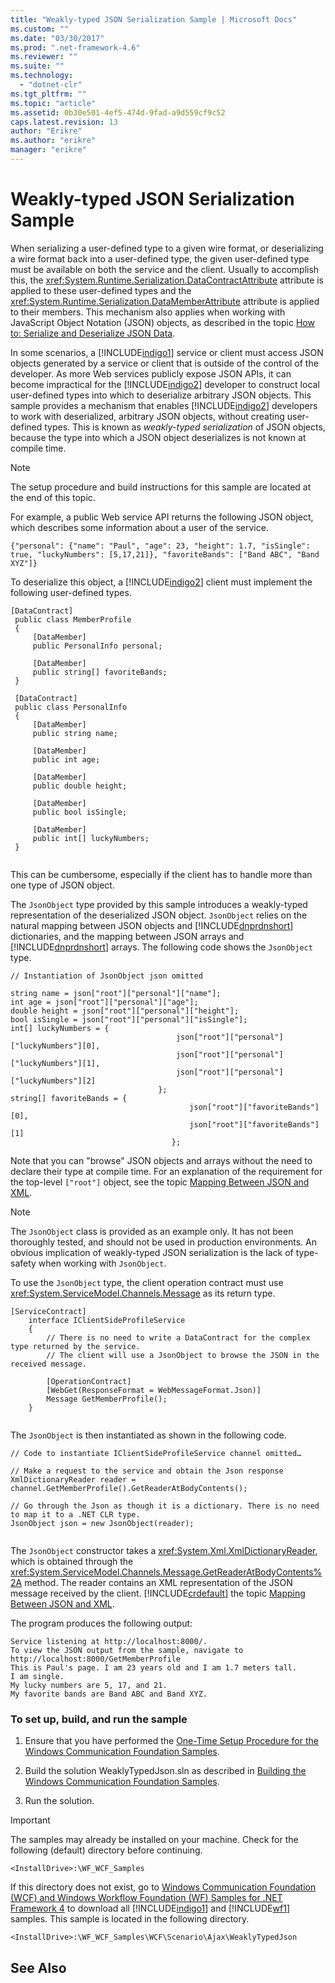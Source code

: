 ```yaml
---
title: "Weakly-typed JSON Serialization Sample | Microsoft Docs"
ms.custom: ""
ms.date: "03/30/2017"
ms.prod: ".net-framework-4.6"
ms.reviewer: ""
ms.suite: ""
ms.technology: 
  - "dotnet-clr"
ms.tgt_pltfrm: ""
ms.topic: "article"
ms.assetid: 0b30e501-4ef5-474d-9fad-a9d559cf9c52
caps.latest.revision: 13
author: "Erikre"
ms.author: "erikre"
manager: "erikre"
---
```

# Weakly-typed JSON Serialization Sample
When serializing a user-defined type to a given wire format, or deserializing a wire format back into a user-defined type, the given user-defined type must be available on both the service and the client. Usually to accomplish this, the <xref:System.Runtime.Serialization.DataContractAttribute> attribute is applied to these user-defined types and the <xref:System.Runtime.Serialization.DataMemberAttribute> attribute is applied to their members. This mechanism also applies when working with JavaScript Object Notation (JSON) objects, as described in the topic [How to: Serialize and Deserialize JSON Data](../../../../docs/framework/wcf/feature-details/how-to-serialize-and-deserialize-json-data.md).  
  
 In some scenarios, a [!INCLUDE[indigo1](../../../../includes/indigo1-md.md)] service or client must access JSON objects generated by a service or client that is outside of the control of the developer. As more Web services publicly expose JSON APIs, it can become impractical for the [!INCLUDE[indigo2](../../../../includes/indigo2-md.md)] developer to construct local user-defined types into which to deserialize arbitrary JSON objects. This sample provides a mechanism that enables [!INCLUDE[indigo2](../../../../includes/indigo2-md.md)] developers to work with deserialized, arbitrary JSON objects, without creating user-defined types. This is known as *weakly-typed serialization* of JSON objects, because the type into which a JSON object deserializes is not known at compile time.  
  
> [!NOTE]
>  The setup procedure and build instructions for this sample are located at the end of this topic.  
  
 For example, a public Web service API returns the following JSON object, which describes some information about a user of the service.  
  
```  
{"personal": {"name": "Paul", "age": 23, "height": 1.7, "isSingle": true, "luckyNumbers": [5,17,21]}, "favoriteBands": ["Band ABC", "Band XYZ"]}  
```  
  
 To deserialize this object, a [!INCLUDE[indigo2](../../../../includes/indigo2-md.md)] client must implement the following user-defined types.  
  
```  
[DataContract]  
 public class MemberProfile  
 {  
     [DataMember]  
     public PersonalInfo personal;  
  
     [DataMember]  
     public string[] favoriteBands;  
 }  
  
 [DataContract]  
 public class PersonalInfo  
 {  
     [DataMember]  
     public string name;  
  
     [DataMember]  
     public int age;  
  
     [DataMember]  
     public double height;  
  
     [DataMember]  
     public bool isSingle;  
  
     [DataMember]  
     public int[] luckyNumbers;  
 }  
  
```  
  
 This can be cumbersome, especially if the client has to handle more than one type of JSON object.  
  
 The `JsonObject` type provided by this sample introduces a weakly-typed representation of the deserialized JSON object. `JsonObject` relies on the natural mapping between JSON objects and [!INCLUDE[dnprdnshort](../../../../includes/dnprdnshort-md.md)] dictionaries, and the mapping between JSON arrays and [!INCLUDE[dnprdnshort](../../../../includes/dnprdnshort-md.md)] arrays. The following code shows the `JsonObject` type.  
  
```  
// Instantiation of JsonObject json omitted  
  
string name = json["root"]["personal"]["name"];  
int age = json["root"]["personal"]["age"];  
double height = json["root"]["personal"]["height"];  
bool isSingle = json["root"]["personal"]["isSingle"];  
int[] luckyNumbers = {  
                                     json["root"]["personal"]["luckyNumbers"][0],  
                                     json["root"]["personal"]["luckyNumbers"][1],  
                                     json["root"]["personal"]["luckyNumbers"][2]   
                                 };  
string[] favoriteBands = {  
                                        json["root"]["favoriteBands"][0],  
                                        json["root"]["favoriteBands"][1]  
                                    };  
```  
  
 Note that you can "browse" JSON objects and arrays without the need to declare their type at compile time. For an explanation of the requirement for the top-level `["root"]` object, see the topic [Mapping Between JSON and XML](../../../../docs/framework/wcf/feature-details/mapping-between-json-and-xml.md).  
  
> [!NOTE]
>  The `JsonObject` class is provided as an example only. It has not been thoroughly tested, and should not be used in production environments. An obvious implication of weakly-typed JSON serialization is the lack of type-safety when working with `JsonObject`.  
  
 To use the `JsonObject` type, the client operation contract must use <xref:System.ServiceModel.Channels.Message> as its return type.  
  
```  
[ServiceContract]  
    interface IClientSideProfileService  
    {  
        // There is no need to write a DataContract for the complex type returned by the service.  
        // The client will use a JsonObject to browse the JSON in the received message.  
  
        [OperationContract]  
        [WebGet(ResponseFormat = WebMessageFormat.Json)]  
        Message GetMemberProfile();  
    }  
  
```  
  
 The `JsonObject` is then instantiated as shown in the following code.  
  
```  
// Code to instantiate IClientSideProfileService channel omitted…  
  
// Make a request to the service and obtain the Json response  
XmlDictionaryReader reader = channel.GetMemberProfile().GetReaderAtBodyContents();  
  
// Go through the Json as though it is a dictionary. There is no need to map it to a .NET CLR type.  
JsonObject json = new JsonObject(reader);  
  
```  
  
 The `JsonObject` constructor takes a <xref:System.Xml.XmlDictionaryReader>, which is obtained through the <xref:System.ServiceModel.Channels.Message.GetReaderAtBodyContents%2A> method. The reader contains an XML representation of the JSON message received by the client. [!INCLUDE[crdefault](../../../../includes/crdefault-md.md)] the topic [Mapping Between JSON and XML](../../../../docs/framework/wcf/feature-details/mapping-between-json-and-xml.md).  
  
 The program produces the following output:  
  
```  
Service listening at http://localhost:8000/.  
To view the JSON output from the sample, navigate to http://localhost:8000/GetMemberProfile  
This is Paul's page. I am 23 years old and I am 1.7 meters tall.  
I am single.  
My lucky numbers are 5, 17, and 21.  
My favorite bands are Band ABC and Band XYZ.  
```  
  
### To set up, build, and run the sample  
  
1.  Ensure that you have performed the [One-Time Setup Procedure for the Windows Communication Foundation Samples](../../../../docs/framework/wcf/samples/one-time-setup-procedure-for-the-wcf-samples.md).  
  
2.  Build the solution WeaklyTypedJson.sln as described in [Building the Windows Communication Foundation Samples](../../../../docs/framework/wcf/samples/building-the-samples.md).  
  
3.  Run the solution.  
  
> [!IMPORTANT]
>  The samples may already be installed on your machine. Check for the following (default) directory before continuing.  
>   
>  `<InstallDrive>:\WF_WCF_Samples`  
>   
>  If this directory does not exist, go to [Windows Communication Foundation (WCF) and Windows Workflow Foundation (WF) Samples for .NET Framework 4](http://go.microsoft.com/fwlink/?LinkId=150780) to download all [!INCLUDE[indigo1](../../../../includes/indigo1-md.md)] and [!INCLUDE[wf1](../../../../includes/wf1-md.md)] samples. This sample is located in the following directory.  
>   
>  `<InstallDrive>:\WF_WCF_Samples\WCF\Scenario\Ajax\WeaklyTypedJson`  
  
## See Also